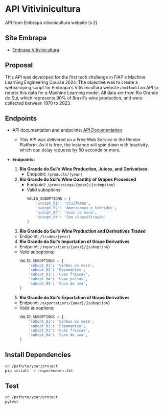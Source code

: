 # API Vitivinicultura
API from Embrapa vitivinicultura website (v.2)

## Site Embrapa
- [Embrapa Vitivinicultura](http://vitibrasil.cnpuv.embrapa.br/index.php?opcao=opt_01)

## Proposal
This API was developed for the first tech challenge in FIAP's Machine Learning Engineering Course 2024. The objective was to create a webscraping script for Embrapa's Vitivinicultura website and build an API to render this data for a Machine Learning model. All data are from Rio Grande do Sul, which represents 90% of Brazil's wine production, and were collected between 1970 to 2023.

## Endpoints
- API documentation and endpoints: [API Documentation](https://mle-api-vitivinicultura.onrender.com/docs)
  - This API was delivered on a Free Web Service in the Render Platform. As it is free, the instance will spin down with inactivity, which can delay requests by 50 seconds or more.

- **Endpoints:**
  1. **Rio Grande do Sul's Wine Production, Juices, and Derivatives**
     - Endpoint: `/products/{year}`
  2. **Rio Grande do Sul's Wine Quantity of Grapes Processed**
     - Endpoint: `/processings/{year}/{suboption}`
     - Valid suboptions:
       ```python
       VALID_SUBOPTIONS = {
           'subopt_01': 'Viníferas',
           'subopt_02': 'Americanas e híbridas',
           'subopt_03': 'Uvas de mesa',
           'subopt_04': 'Sem classificação'
       }
       ```
  3. **Rio Grande do Sul's Wine Production and Derivatives Traded**
    - Endpoint: `/trades/{year}`
  4. **Rio Grande do Sul's Importation of Grape Derivatives**
    - Endpoint: `/importations/{year}/{suboption}`
    - Valid suboptions:
       ```python
       VALID_SUBOPTIONS = {
           'subopt_01': 'Vinhos de mesa',
           'subopt_02': 'Espumantes',
           'subopt_03': 'Uvas frescas',
           'subopt_04': 'Uvas passas',
           'subopt_05': 'Suco de uva',
       }
       ```
  5. **Rio Grande do Sul's Exportation of Grape Derivatives**
    - Endpoint: `/exportations/{year}/{suboption}`
    - Valid suboptions:
       ```python
       VALID_SUBOPTIONS = {
           'subopt_01': 'Vinhos de mesa',
           'subopt_02': 'Espumantes',
           'subopt_03': 'Uvas frescas',
           'subopt_04': 'Suco de uva',
       }
       ```

## Install Dependencies
```bash
cd /path/to/your/project
pip install -r requirements.txt
```

## Test
```bash
cd /path/to/your/project
pytest
```